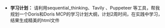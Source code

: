 - **学习计划：** 请利用sequential_thinking、Tavily 、Puppeteer 等工具，帮我规划一个Doris和Doris MCP的学习计划大纲，计划2周时间，在实践中学习，结果生成精美的html文件